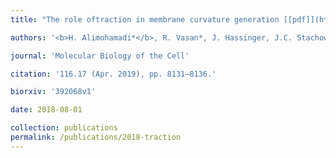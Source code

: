 ```yaml
---
title: "The role oftraction in membrane curvature generation [[pdf]](https://www.molbiolcell.org/doi/full/10.1091/mbc.E18-02-0087)"

authors: '<b>H. Alimohamadi*</b>, R. Vasan*, J. Hassinger, J.C. Stachowiak, and P. Rangamani'

journal: 'Molecular Biology of the Cell'

citation: '116.17 (Apr. 2019), pp. 8131–8136.'

biorxiv: '392068v1'

date: 2018-08-01

collection: publications
permalink: /publications/2018-traction
---
```


